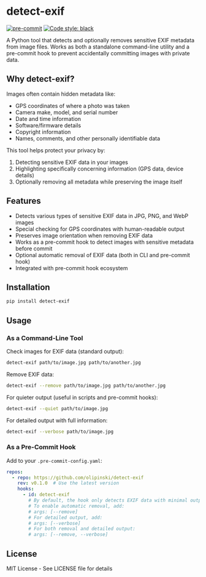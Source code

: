 # detect-exif

[![pre-commit](https://img.shields.io/badge/pre--commit-enabled-brightgreen?logo=pre-commit)](https://github.com/pre-commit/pre-commit)
[![Code style: black](https://img.shields.io/badge/code%20style-black-000000.svg)](https://github.com/psf/black)

A Python tool that detects and optionally removes sensitive EXIF metadata from
image files. Works as both a standalone command-line utility and a pre-commit
hook to prevent accidentally committing images with private data.

## Why detect-exif?

Images often contain hidden metadata like:

- GPS coordinates of where a photo was taken
- Camera make, model, and serial number
- Date and time information
- Software/firmware details
- Copyright information
- Names, comments, and other personally identifiable data

This tool helps protect your privacy by:

1. Detecting sensitive EXIF data in your images
1. Highlighting specifically concerning information (GPS data, device details)
1. Optionally removing all metadata while preserving the image itself

## Features

- Detects various types of sensitive EXIF data in JPG, PNG, and WebP images
- Special checking for GPS coordinates with human-readable output
- Preserves image orientation when removing EXIF data
- Works as a pre-commit hook to detect images with sensitive metadata before
  commit
- Optional automatic removal of EXIF data (both in CLI and pre-commit hook)
- Integrated with pre-commit hook ecosystem

## Installation

```bash
pip install detect-exif
```

## Usage

### As a Command-Line Tool

Check images for EXIF data (standard output):

```bash
detect-exif path/to/image.jpg path/to/another.jpg
```

Remove EXIF data:

```bash
detect-exif --remove path/to/image.jpg path/to/another.jpg
```

For quieter output (useful in scripts and pre-commit hooks):

```bash
detect-exif --quiet path/to/image.jpg
```

For detailed output with full information:

```bash
detect-exif --verbose path/to/image.jpg
```

### As a Pre-Commit Hook

Add to your `.pre-commit-config.yaml`:

```yaml
repos:
  - repo: https://github.com/olipinski/detect-exif
    rev: v0.1.0  # Use the latest version
    hooks:
      - id: detect-exif
        # By default, the hook only detects EXIF data with minimal output
        # To enable automatic removal, add:
        # args: [--remove]
        # For detailed output, add:
        # args: [--verbose]
        # For both removal and detailed output:
        # args: [--remove, --verbose]
```

## License

MIT License - See LICENSE file for details
